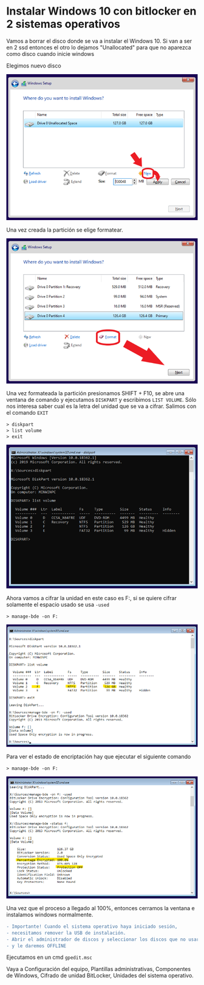 # Instalar Windows 10 con bitlocker en 2 sistemas operativos

Vamos a borrar el disco donde se va a instalar el Windows 10. Si van a ser en 2 ssd entonces el otro lo dejamos "Unallocated" para que no aparezca como disco cuando inicie windows

Elegimos nuevo disco

![Install](/1.png)

Una vez creada la partición se elige formatear.

![Install](/2.png)

Una vez formateada la partición presionamos SHIFT + F10, se abre una ventana de comando y ejecutamos `DISKPART` y escribimos `LIST VOLUME`. Sólo nos interesa saber cual es la letra del unidad que se va a cifrar. Salimos con el comando `EXIT`
```
> diskpart
> list volume
> exit
```
![Install](/3.png)

Ahora vamos a cifrar la unidad en este caso es F:, si se quiere cifrar solamente el espacio usado se usa `-used`
```
> manage-bde -on F:
```
![Install](/4.png)

Para ver el estado de encriptación hay que ejecutar el siguiente comando
```
> manage-bde -on F:
```
![Install](/5.png)

Una vez que el proceso a llegado al 100%, entonces cerramos la ventana e instalamos windows normalmente.

```diff
- Importante! Cuando el sistema operativo haya iniciado sesión,
- necesitamos remover la USB de instalación. 
- Abrir el administrador de discos y seleccionar los discos que no usaremos
- y le daremos OFFLINE
```

Ejecutamos en un cmd `gpedit.msc`

Vaya a Configuración del equipo, Plantillas administrativas, Componentes de Windows, Cifrado de unidad BitLocker, Unidades del sistema operativo.

